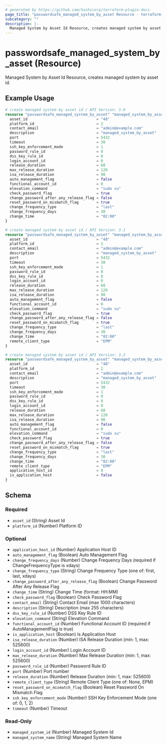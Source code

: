 ```yaml
---
# generated by https://github.com/hashicorp/terraform-plugin-docs
page_title: "passwordsafe_managed_system_by_asset Resource - terraform-provider-passwordsafe"
subcategory: ""
description: |-
  Managed System by Asset Id Resource, creates managed system by asset id.
---
```


# passwordsafe_managed_system_by_asset (Resource)

Managed System by Asset Id Resource, creates managed system by asset id.

## Example Usage

```terraform
# create managed system by asset id / API Version: 3.0
resource "passwordsafe_managed_system_by_asset" "managed_system_by_asset" {
  asset_id                               = "48"
  platform_id                            = 2
  contact_email                          = "admin@example.com"
  description                            = "managed_system_by_asset"
  port                                   = 5432
  timeout                                = 30
  ssh_key_enforcement_mode               = 1
  password_rule_id                       = 0
  dss_key_rule_id                        = 0
  login_account_id                       = 0
  release_duration                       = 60
  max_release_duration                   = 120
  isa_release_duration                   = 90
  auto_management_flag                   = false
  functional_account_id                  = 0
  elevation_command                      = "sudo su"
  check_password_flag                    = true
  change_password_after_any_release_flag = false
  reset_password_on_mismatch_flag        = true
  change_frequency_type                  = "last"
  change_frequency_days                  = 30
  change_time                            = "02:00"
}

# create managed system by asset id / API Version: 3.1
resource "passwordsafe_managed_system_by_asset" "managed_system_by_asset" {
  asset_id                               = "48"
  platform_id                            = 2
  contact_email                          = "admin@example.com"
  description                            = "managed_system_by_asset"
  port                                   = 5432
  timeout                                = 30
  ssh_key_enforcement_mode               = 1
  password_rule_id                       = 0
  dss_key_rule_id                        = 0
  login_account_id                       = 0
  release_duration                       = 60
  max_release_duration                   = 120
  isa_release_duration                   = 90
  auto_management_flag                   = false
  functional_account_id                  = 0
  elevation_command                      = "sudo su"
  check_password_flag                    = true
  change_password_after_any_release_flag = false
  reset_password_on_mismatch_flag        = true
  change_frequency_type                  = "last"
  change_frequency_days                  = 30
  change_time                            = "02:00"
  remote_client_type                     = "EPM"
}

# create managed system by asset id / API Version: 3.2
resource "passwordsafe_managed_system_by_asset" "managed_system_by_asset" {
  asset_id                               = "48"
  platform_id                            = 2
  contact_email                          = "admin@example.com"
  description                            = "managed_system_by_asset"
  port                                   = 5432
  timeout                                = 30
  ssh_key_enforcement_mode               = 1
  password_rule_id                       = 0
  dss_key_rule_id                        = 0
  login_account_id                       = 0
  release_duration                       = 60
  max_release_duration                   = 120
  isa_release_duration                   = 90
  auto_management_flag                   = false
  functional_account_id                  = 0
  elevation_command                      = "sudo su"
  check_password_flag                    = true
  change_password_after_any_release_flag = false
  reset_password_on_mismatch_flag        = true
  change_frequency_type                  = "last"
  change_frequency_days                  = 30
  change_time                            = "02:00"
  remote_client_type                     = "EPM"
  application_host_id                    = 0
  is_application_host                    = false
}
```

<!-- schema generated by tfplugindocs -->
## Schema

### Required

- `asset_id` (String) Asset Id
- `platform_id` (Number) Platform ID

### Optional

- `application_host_id` (Number) Application Host ID
- `auto_management_flag` (Boolean) Auto Management Flag
- `change_frequency_days` (Number) Change Frequency Days (required if ChangeFrequencyType is xdays)
- `change_frequency_type` (String) Change Frequency Type (one of: first, last, xdays)
- `change_password_after_any_release_flag` (Boolean) Change Password After Any Release Flag
- `change_time` (String) Change Time (format: HH:MM)
- `check_password_flag` (Boolean) Check Password Flag
- `contact_email` (String) Contact Email (max 1000 characters)
- `description` (String) Description (max 255 characters)
- `dss_key_rule_id` (Number) DSS Key Rule ID
- `elevation_command` (String) Elevation Command
- `functional_account_id` (Number) Functional Account ID (required if AutoManagementFlag is true)
- `is_application_host` (Boolean) Is Application Host
- `isa_release_duration` (Number) ISA Release Duration (min: 1, max: 525600)
- `login_account_id` (Number) Login Account ID
- `max_release_duration` (Number) Max Release Duration (min: 1, max: 525600)
- `password_rule_id` (Number) Password Rule ID
- `port` (Number) Port number
- `release_duration` (Number) Release Duration (min: 1, max: 525600)
- `remote_client_type` (String) Remote Client Type (one of: None, EPM)
- `reset_password_on_mismatch_flag` (Boolean) Reset Password On Mismatch Flag
- `ssh_key_enforcement_mode` (Number) SSH Key Enforcement Mode (one of: 0, 1, 2)
- `timeout` (Number) Timeout

### Read-Only

- `managed_system_id` (Number) Managed System Id
- `managed_system_name` (String) Managed System Name

